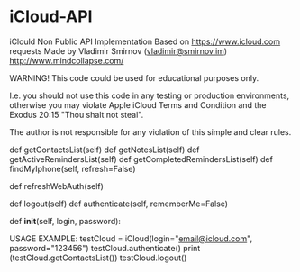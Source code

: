 iCloud-API
==========

iClould Non Public API Implementation
Based on https://www.icloud.com requests
Made by Vladimir Smirnov (vladimir@smirnov.im)
http://www.mindcollapse.com/

WARNING!
This code could be used for educational purposes only.

I.e. you should not use this code in any testing or production environments,
otherwise you may violate Apple iCloud Terms and Condition and the Exodus 20:15 "Thou shalt not steal".

The author is not responsible for any violation of this simple and clear rules.

def getContactsList(self)
def getNotesList(self)
def getActiveRemindersList(self)
def getCompletedRemindersList(self)
def findMyIphone(self, refresh=False)

def refreshWebAuth(self)

def logout(self)
def authenticate(self, rememberMe=False)

def __init__(self, login, password):

USAGE EXAMPLE:
testCloud = iCloud(login="email@icloud.com", password="123456")
testCloud.authenticate()
print (testCloud.getContactsList())
testCloud.logout()

